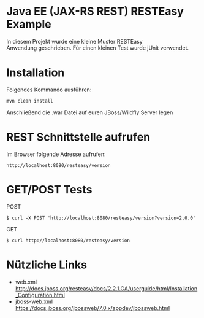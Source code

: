 Java EE (JAX-RS REST) RESTEasy Example
===================
In diesem Projekt wurde eine kleine Muster RESTEasy  
Anwendung geschrieben.
Für einen kleinen Test wurde jUnit verwendet.

# Installation
Folgendes Kommando ausführen:
```
mvn clean install
```
Anschließend die .war Datei auf euren JBoss/Wildfly Server legen

# REST Schnittstelle aufrufen
Im Browser folgende Adresse aufrufen:
```
http://localhost:8080/resteasy/version
```

# GET/POST Tests
POST
```
$ curl -X POST 'http://localhost:8080/resteasy/version?version=2.0.0'
```
GET
```
$ curl http://localhost:8080/resteasy/version
```

# Nützliche Links
- web.xml http://docs.jboss.org/resteasy/docs/2.2.1.GA/userguide/html/Installation_Configuration.html
- jboss-web.xml https://docs.jboss.org/jbossweb/7.0.x/appdev/jbossweb.html